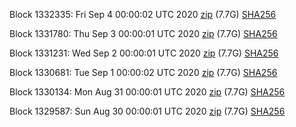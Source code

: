 Block 1332335: Fri Sep  4 00:00:02 UTC 2020 [zip](https://dash-bootstrap.ams3.digitaloceanspaces.com/mainnet/2020-09-04/bootstrap.dat.zip) (7.7G) [SHA256](https://dash-bootstrap.ams3.digitaloceanspaces.com/mainnet/2020-09-04/sha256.txt)

Block 1331780: Thu Sep  3 00:00:01 UTC 2020 [zip](https://dash-bootstrap.ams3.digitaloceanspaces.com/mainnet/2020-09-03/bootstrap.dat.zip) (7.7G) [SHA256](https://dash-bootstrap.ams3.digitaloceanspaces.com/mainnet/2020-09-03/sha256.txt)

Block 1331231: Wed Sep  2 00:00:01 UTC 2020 [zip](https://dash-bootstrap.ams3.digitaloceanspaces.com/mainnet/2020-09-02/bootstrap.dat.zip) (7.7G) [SHA256](https://dash-bootstrap.ams3.digitaloceanspaces.com/mainnet/2020-09-02/sha256.txt)

Block 1330681: Tue Sep  1 00:00:02 UTC 2020 [zip](https://dash-bootstrap.ams3.digitaloceanspaces.com/mainnet/2020-09-01/bootstrap.dat.zip) (7.7G) [SHA256](https://dash-bootstrap.ams3.digitaloceanspaces.com/mainnet/2020-09-01/sha256.txt)

Block 1330134: Mon Aug 31 00:00:01 UTC 2020 [zip](https://dash-bootstrap.ams3.digitaloceanspaces.com/mainnet/2020-08-31/bootstrap.dat.zip) (7.7G) [SHA256](https://dash-bootstrap.ams3.digitaloceanspaces.com/mainnet/2020-08-31/sha256.txt)

Block 1329587: Sun Aug 30 00:00:01 UTC 2020 [zip](https://dash-bootstrap.ams3.digitaloceanspaces.com/mainnet/2020-08-30/bootstrap.dat.zip) (7.7G) [SHA256](https://dash-bootstrap.ams3.digitaloceanspaces.com/mainnet/2020-08-30/sha256.txt)
